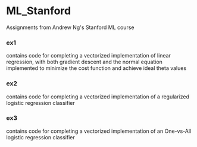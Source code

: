 # ML_Stanford
Assignments from Andrew Ng's Stanford ML course

### ex1 
contains code for completing a vectorized implementation of linear regression, with both gradient descent and the normal equation implemented to minimize the cost function and achieve ideal theta values

### ex2 
contains code for completing a vectorized implementation of a regularized logistic regression classifier 

### ex3 
contains code for completing a vectorized implementation of an One-vs-All logistic regression classifier
